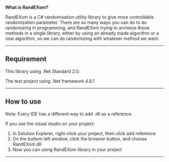 **What is RandEXom?**

RandEXom is a C# randomisation utility library to give more controllable randomization parameter. There are so many ways you can do to do randomizing in programming, and RandEXom trying to archieve those methods in a single library, either by using an already made algorithm or a new algorithm, so we can do randomizing with whatever method we want.


***


## Requirement

This library using .Net Standard 2.0.

The test project using .Net framework 4.8.1


***


## How to use

Note: Every IDE has a different way to add .dll as a reference. 

If you use the visual studio on your project:

1. In Solution Explorer, right-click your project, then click add reference
2. On the bottom left window, click the browser button, and choose RandEXom.dll
3. Now you can using RandEXom library in your project


***

